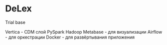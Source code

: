 # DeLex
Trial base

Vertica - CDM слой
PySpark
Hadoop
Metabase - для визуализации
Airflow - для оркестрации
Docker - для развёртывания приложения